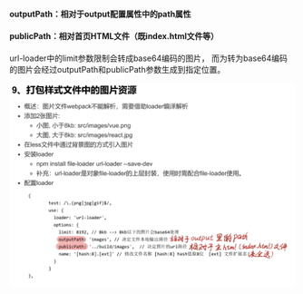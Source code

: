 #### outputPath：相对于output配置属性中的path属性
#### publicPath：相对首页HTML文件（既index.html文件等）

url-loader中的limit参数限制会转成base64编码的图片，
而为转为base64编码的图片会经过outputPath和publicPath参数生成到指定位置。



![avatar](./src/images/IMG_0559(20200820-000802).PNG)
